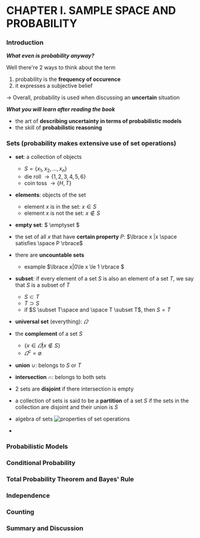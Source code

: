 # CHAPTER I. SAMPLE SPACE AND PROBABILITY 

### Introduction 

**_What even is probability anyway?_** <br/>

Well there're 2 ways to think about the term
1. probability is the **frequency of occurence**
2. it expresses a subjective belief <br/>

$\rightarrow$ Overall, probability is used when discussing an **uncertain** situation <br/>

**_What you will learn after reading the book_**
- the art of **describing uncertainty in terms of probabilistic models**
- the skill of **probabilistic reasoning**

### Sets (probability makes extensive use of set operations)

- **set**: a collection of objects 
  - $S = \lbrace x_1, x_2, ..., x_n \rbrace$
  - die roll $\rightarrow \lbrace 1, 2, 3, 4, 5, 6 \rbrace$
  - coin toss $\rightarrow \lbrace H, T \rbrace$

- **elements**: objects of the set 
  - element $x$ is in the set: $x \in S$
  - element $x$ is not the set: $x \notin S$

- **empty set**: $ \emptyset $ 

- the set of all $x$ that have **certain property** $P$: $\lbrace x |x \space satisfies \space P \rbrace$

- there are **uncountable sets**
  - example $\lbrace x|0\le x \le 1 \rbrace $

- **subset**: if every element of a set $S$ is also an element of a set $T$, we say that $S$ is a subset of $T$
  - $S \subset T$
  - $T \supset  S$
  - if $S \subset T\space and \space T \subset T$, then $S =T$

- **universal set** (everything): $\varOmega$

- the **complement** of a set $S$
  - $\lbrace x\in \varOmega | x \notin S \rbrace$
  - $\varOmega ^c = \emptyset$

- **union** $\cup$: belongs to $S$ or $T$

- **intersection** $\cap$: belongs to both sets 

- 2 sets are **disjoint** if there intersection is empty

- a collection of sets is said to be a **partition** of a set $S$ if the sets in the collection are disjoint and their union is $S$

- algebra of sets
![properties of set operations]()
- 


### Probabilistic Models

### Conditional Probability 

### Total Probability Theorem and Bayes' Rule 

### Independence 

### Counting 

### Summary and Discussion 
